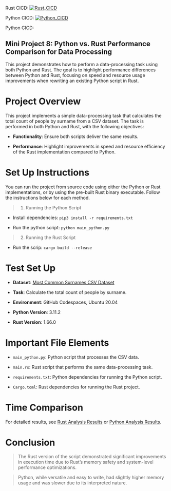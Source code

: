 Rust CICD: [![Rust_CICD](https://github.com/nogibjj/Nzarama_Kouadio_DE_Mini_Project8_test1/actions/workflows/rust.yml/badge.svg)](https://github.com/nogibjj/Nzarama_Kouadio_DE_Mini_Project8_test1/actions/workflows/rust.yml)

Python CICD: [![Python_CICD](https://github.com/nogibjj/Nzarama_Kouadio_DE_Mini_Project8_test1/actions/workflows/python.yml/badge.svg)](https://github.com/nogibjj/Nzarama_Kouadio_DE_Mini_Project8_test1/actions/workflows/python.yml)

Python CICD: 

## Mini Project 8: Python vs. Rust Performance Comparison for Data Processing

This project demonstrates how to perform a data-processing task using both Python and Rust. The goal is to highlight performance differences between Python and Rust, focusing on speed and resource usage improvements when rewriting an existing Python script in Rust.

# Project Overview
This project implements a simple data-processing task that calculates the total count of people by surname from a CSV dataset. The task is performed in both Python and Rust, with the following objectives:

- **Functionality**: Ensure both scripts deliver the same results.

- **Performance**: Highlight improvements in speed and resource efficiency of the Rust implementation compared to Python.


# Set Up Instructions

You can run the project from source code using either the Python or Rust implementations, or by using the pre-built Rust binary executable. Follow the instructions below for each method.

> 1. Running the Python Script

- Install dependencies: `pip3 install -r requirements.txt`

- Run the python script: `python main_python.py`

> 2. Running the Rust Script

- Run the scrip: `cargo build --release`


# Test Set Up

- **Dataset**: [Most Common Surnames CSV Dataset](https://github.com/fivethirtyeight/data/raw/refs/heads/master/most-common-name/surnames.csv)

- **Task**: Calculate the total count of people by surname.

- **Environment**: GitHub Codespaces, Ubuntu 20.04

- **Python Version**: 3.11.2

- **Rust Version**: 1.66.0


# Important File Elements

- `main_python.py`: Python script that processes the CSV data.

- `main.rs`: Rust script that performs the same data-processing task.

- `requirements.txt`: Python dependencies for running the Python script.

- `Cargo.toml`: Rust dependencies for running the Rust project.


# Time Comparison

For detailed results, see [Rust Analysis Results](rust_project/rust_output.md) or [Python Analysis Results](python_project/python_output.md).

# Conclusion

> The Rust version of the script demonstrated significant improvements in execution time due to Rust’s memory safety and system-level performance optimizations. 

> Python, while versatile and easy to write, had slightly higher memory usage and was slower due to its interpreted nature.




